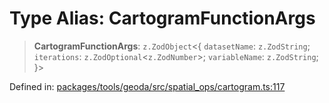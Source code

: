 # Type Alias: CartogramFunctionArgs

> **CartogramFunctionArgs**: `z.ZodObject`\<\{ `datasetName`: `z.ZodString`; `iterations`: `z.ZodOptional`\<`z.ZodNumber`\>; `variableName`: `z.ZodString`; \}\>

Defined in: [packages/tools/geoda/src/spatial\_ops/cartogram.ts:117](https://github.com/GeoDaCenter/openassistant/blob/37d127dc7a76d6b5cf9de906c055e4c904e3dfed/packages/tools/geoda/src/spatial_ops/cartogram.ts#L117)
